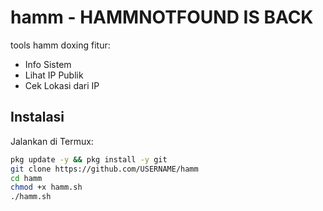 # hamm - HAMMNOTFOUND IS BACK

tools hamm doxing fitur:
- Info Sistem
- Lihat IP Publik
- Cek Lokasi dari IP

## Instalasi
Jalankan di Termux:

```bash
pkg update -y && pkg install -y git
git clone https://github.com/USERNAME/hamm
cd hamm
chmod +x hamm.sh
./hamm.sh
